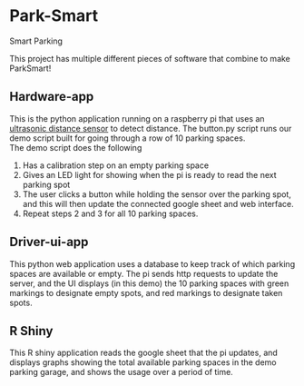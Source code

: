 # Park-Smart
Smart Parking

This project has multiple different pieces of software that combine to make ParkSmart!  

## Hardware-app  
This is the python application running on a raspberry pi that uses an [ultrasonic distance sensor](https://www.mouser.com/ProductDetail/Adafruit/3942?qs=byeeYqUIh0OD1hDPcrj%252BAQ%3D%3D&gclid=CjwKCAiA0svwBRBhEiwAHqKjFramVFJ-Ogx7izE9Igy5VTHyQoUAqEf5A3om5ZR8cm1drt1z759IUBoCrtoQAvD_BwE) to detect distance. The button.py script runs our demo script built for going through a row of 10 parking spaces.  
The demo script does the following  
1. Has a calibration step on an empty parking space  
2. Gives an LED light for showing when the pi is ready to read the next parking spot
3. The user clicks a button while holding the sensor over the parking spot, and this will then update the connected google sheet and web interface.  
4. Repeat steps 2 and 3 for all 10 parking spaces.  

## Driver-ui-app  
This python web application uses a database to keep track of which parking spaces are available or empty. The pi sends http requests to update the server, and the UI displays (in this demo) the 10 parking spaces with green markings to designate empty spots, and red markings to designate taken spots.  

## R Shiny  
This R shiny application reads the google sheet that the pi updates, and displays graphs showing the total available parking spaces in the demo parking garage, and shows the usage over a period of time.
